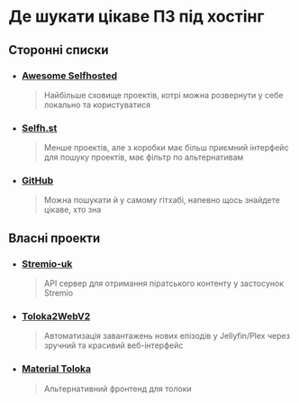 # Де шукати цікаве ПЗ під хостінг

## Сторонні списки
- ### [**Awesome Selfhosted**](https://github.com/awesome-selfhosted/awesome-selfhosted)
  > Найбільше сховище проектів, котрі можна розвернути у себе локально та користуватися
- ### [**Selfh.st**](https://selfh.st/apps/)
  > Менше проектів, але з коробки має більш приємний інтерфейс для пошуку проектів, має фільтр по альтернативам
- ### [**GitHub**](https://github.com)
  > Можна пошукати й у самому гітхабі, напевно щось знайдете цікаве, хто зна

## Власні проекти

- ### [**Stremio-uk**](https://github.com/CakesTwix/stremio-uk) <Badge type="danger" text="Заброшений" />
  > API сервер для отримання піратського контенту у застосунок Stremio <Badge type="danger" text="Semi Proprietary" />
- ### [**Toloka2WebV2**](https://codeberg.org/CakesTwix/Toloka2WebV2)
  > Автоматизація завантажень нових епізодів у Jellyfin/Plex через зручний та красивий веб-інтерфейс
- ### [**Material Toloka**](https://codeberg.org/CakesTwix/MaterialToloka)
  > Альтернативний фронтенд для толоки
